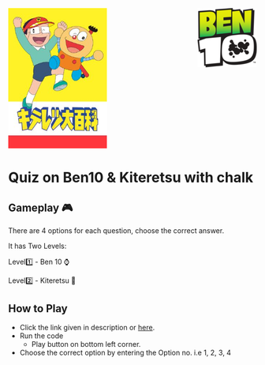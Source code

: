 
<img src="Ben10logo.png" align="right" />
<img src="Kiteretsu_Daihyakka.jpg" alt="drawing" width="200"/>

# Quiz on Ben10 & Kiteretsu with chalk

## Gameplay 🎮
There are 4 options for each question, choose the correct answer.

It has Two Levels:

Level1️⃣ - Ben 10 ⌚

Level2️⃣ - Kiteretsu 🧬


## How to Play

* Click the link given in description or [here](https://repl.it/@nisargpawade/Quiz-on-Ben10-with-chalk?embed=1&output=0#index.js "Link to Quiz").
* Run the code
  * Play button on bottom left corner.
* Choose the correct option by entering the Option no. i.e 1, 2, 3, 4



